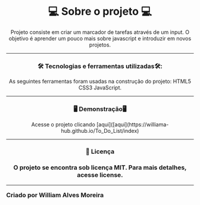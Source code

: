 
<h1 align="center">💻 Sobre o projeto 💻 </h1>
<p align="center">Projeto consiste em criar um marcador de tarefas através de um input. O objetivo é aprender um pouco mais sobre javascript e introduzir em novos projetos.</p>

_________________________________________________________________________________________________________________________________________________________

<h3 align="center">🛠 Tecnologias e ferramentas utilizadas🛠:</h3>
<p align="center">As seguintes ferramentas foram usadas na construção do projeto: HTML5 CSS3 JavaScript.</p>

_________________________________________________________________________________________________________________________________________________

<h3 align="center">🖥️ Demonstração🖥️</h3>
<p align="center">Acesse o projeto clicando [aqui]([aqui](https://williama-hub.github.io/To_Do_List/index) </p>

____________________________________________________________________________________________________________________________________________

<h3 align="center">📝 Licença<h3>
<p align="center">O projeto se encontra sob licença MIT. Para mais detalhes, acesse license.</p>

____________________________________________________________________________________________________________________________________
Criado por William Alves Moreira
